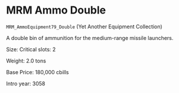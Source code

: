 # MRM Ammo Double

`MRM_AmmoEquipment79_Double` (Yet Another Equipment Collection)

A double bin of ammunition for the medium-range missile launchers.

Size: Critical slots: 2

Weight: 2.0 tons

Base Price: 180,000 cbills

Intro year: 3058

